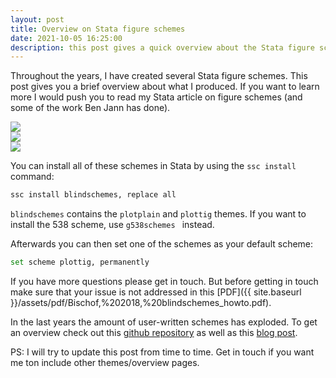```yaml
---
layout: post
title: Overview on Stata figure schemes  
date: 2021-10-05 16:25:00
description: this post gives a quick overview about the Stata figure schemes I've produced over the years
---
```


Throughout the years, I have created several Stata figure schemes. This post gives you a brief overview about what I produced. If you want to learn more I would push you to read my Stata article on figure schemes (and some of the work Ben Jann has done). 

<div class="row mt-3">
    <div class="col-sm mt-3 mt-md-0">
        <img class="img-fluid rounded z-depth-1" src="{{ site.baseurl }}/assets/img/plotplain.png">
    </div>
    <div class="col-sm mt-3 mt-md-0">
        <img class="img-fluid rounded z-depth-1" src="{{ site.baseurl }}/assets/img/plottig.png">
    </div>
    <div class="col-sm mt-3 mt-md-0">
        <img class="img-fluid rounded z-depth-1" src="{{ site.baseurl }}/assets/img/538.jpg">
    </div>
</div>


You can install all of these schemes in Stata by using the `ssc install` command: 
```bash
ssc install blindschemes, replace all 
```
`blindschemes` contains the `plotplain` and `plottig` themes. If you want to install the 538 scheme, use `g538schemes ` instead. 

Afterwards you can then set one of the schemes as your default scheme: 
```bash
set scheme plottig, permanently
```

If you have more questions please get in touch. But before getting in touch make sure that your issue is not addressed in this [PDF]({{ site.baseurl }}/assets/pdf/Bischof,%202018,%20blindschemes_howto.pdf).

In the last years the amount of user-written schemes has exploded. To get an overview check out this <a href="https://github.com/asjadnaqvi/Stata-schemes">github repository</a> as well as this <a href="https://medium.com/the-stata-guide/stata-schemes-5ef99d099585">blog post</a>.

PS: I will try to update this post from time to time. Get in touch if you want me ton include other themes/overview pages. 

